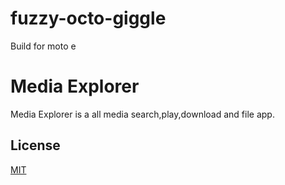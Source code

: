 # fuzzy-octo-giggle
Build for moto e
# Media Explorer

Media Explorer is a all media search,play,download and file app.



## License
[MIT](https://choosealicense.com/licenses/mit/)
